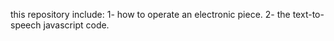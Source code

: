 this repository include:
1- how to operate an electronic piece.
2- the text-to-speech javascript code.
